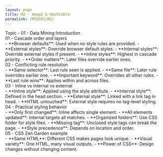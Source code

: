 ```yaml
---
layout: page
title: M2 - Heaps & Hashtable
permalink: /MSDS01/M2/
---
```


<div class="row"><div class="btn topic">Topic - 01 - Data Mining Introduction</div></div>

<div class="row"><div class="btn text" markdown="1">
<div class="btn name">01 - Cascade order and layers</div>
- **Browser defaults**: Used when no style rules are provided.
- **External styles**: Override browser default styles.
- **Internal styles**: Override external styles if present.
- **Inline styles**: Highest in cascade priority.
- **Order matters**: Later files override earlier ones.

<div class="btn name">02 - Conflicting rule resolution</div>
- **Same selector**: Last rule seen is applied.
- **Same file**: Later rule overrides earlier one.
- **Important keyword**: Overrides all other rules.
- **Last rule wins**: Applies within and across files.

<div class="btn name">03 - Inline vs internal vs external</div>
- **Inline style**: Applied using the style attribute.
- **Internal style**: Defined in the head section.
- **External style**: Linked with a link tag in head.
- **HTML untouched**: External style requires no tag-level styling.

<div class="btn name">04 - Practical styling behavior</div>
- **Only first changed**: Inline affects single element.
- **All elements updated**: Internal targets all matches.
- **Organized folders**: Use CSS folder for style files.
- **Missing tag**: Unclosed style tags can break the page.
- **Style precedence**: Depends on location and order.

<div class="btn name">05 - CSS Zen Garden example</div>
- **Same HTML**: Different CSS makes pages look unique.
- **Visual variety**: One HTML, many visual outputs.
- **Power of CSS**: Design changes without changing content.
</div></div>
